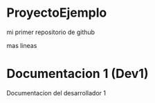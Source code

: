 # ProyectoEjemplo
mi primer repositorio de github

mas lineas

# Documentacion 1 (Dev1)
Documentacion del desarrollador 1